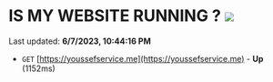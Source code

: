 # IS MY WEBSITE RUNNING ? [![](https://img.shields.io/static/v1?label=Sponsor&message=%E2%9D%A4&logo=GitHub&color=%23fe8e86)](https://github.com/sponsors/<username>)

Last updated: **6/7/2023, 10:44:16 PM**

- `GET` [https://youssefservice.me](https://youssefservice.me) - **Up** (1152ms)
